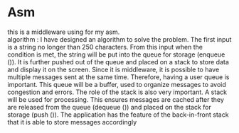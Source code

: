 # Asm
this is a middleware using for my asm.  
algorithm :
I have designed an algorithm to solve the problem. The first input is a string no longer than 250 characters. From this input when the condition is met, the string will be put into the queue for storage (enqueue ()). It is further pushed out of the queue and placed on a stack to store data and display it on the screen.
Since it is middleware, it is possible to have multiple messages sent at the same time. Therefore, having a user queue is important. This queue will be a buffer, used to organize messages to avoid congestion and errors.
The role of the stack is also very important. A stack will be used for processing. This ensures messages are cached after they are released from the queue (dequeue ()) and placed on the stack for storage (push ()). The application has the feature of the back-in-front stack that it is able to store messages accordingly

